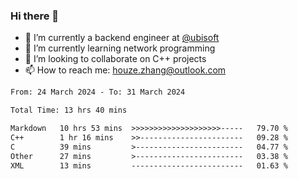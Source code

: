 ### Hi there 👋
- 🔭 I’m currently a backend engineer at [@ubisoft](https://github.com/ubisoft)
- 🌱 I’m currently learning network programming
- 👯 I’m looking to collaborate on C++ projects
- 📫 How to reach me: houze.zhang@outlook.com

<!--START_SECTION:waka-->

```txt
From: 24 March 2024 - To: 31 March 2024

Total Time: 13 hrs 40 mins

Markdown   10 hrs 53 mins  >>>>>>>>>>>>>>>>>>>>-----   79.70 %
C++        1 hr 16 mins    >>-----------------------   09.28 %
C          39 mins         >------------------------   04.77 %
Other      27 mins         >------------------------   03.38 %
XML        13 mins         -------------------------   01.63 %
```

<!--END_SECTION:waka-->

